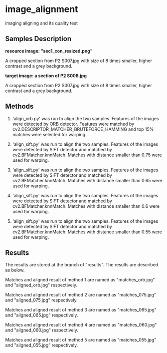 # image_alignment
imaging aligning and its quality test

## Samples Description 
**resource image: "sec1_con_resized.png"**

A cropped section from P2 S007.jpg with size of 8 times smaller, higher contrast and a grey background.

**target image: a section of P2 S008.jpg**

A cropped section from P2 S007.jpg with size of 8 times smaller, higher contrast and a grey background.

## Methods
1. 'align_orb.py' was run to align the two samples. Features of the images were detected by ORB detector. Features were matched by cv2.DESCRIPTOR_MATCHER_BRUTEFORCE_HAMMING and top 15% matches were selected for warping.

2. 'align_sift.py' was run to align the two samples. Features of the images were detected by SIFT detector and matched by cv2.BFMatcher.knnMatch. Matches with distance smaller than 0.75 were used for warping.

3. 'align_sift.py' was run to align the two samples. Features of the images were detected by SIFT detector and matched by cv2.BFMatcher.knnMatch. Matches with distance smaller than 0.65 were used for warping.

4. 'align_sift.py' was run to align the two samples. Features of the images were detected by SIFT detector and matched by cv2.BFMatcher.knnMatch. Matches with distance smaller than 0.6 were used for warping.

5. 'align_sift.py' was run to align the two samples. Features of the images were detected by SIFT detector and matched by cv2.BFMatcher.knnMatch. Matches with distance smaller than 0.55 were used for warping.

## Results
The results are stored at the branch of "results". The results are described as below.

Matches and aligned result of method 1 are named as "matches_orb.jpg" and "aligned_orb.jpg" respectively.

Matches and aligned result of method 2 are named as "matches_075.jpg" and "aligned_075.jpg" respectively.

Matches and aligned result of method 3 are named as "matches_065.jpg" and "aligned_065.jpg" respectively.

Matches and aligned result of method 4 are named as "matches_060.jpg" and "aligned_060.jpg" respectively.

Matches and aligned result of method 5 are named as "matches_055.jpg" and "aligned_055.jpg" respectively.


